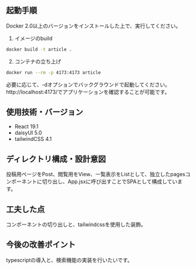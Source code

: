 ## 起動手順
Docker 2.0以上のバージョンをインストールした上で、実行してください。  
1. イメージのbuild
````bash
docker build -t article .
````
2. コンテナの立ち上げ
````bash
docker run --rm -p 4173:4173 article
````
必要に応じて、-dオプションでバックグラウンドで起動してください。  
http://localhost:4173/でアプリケーションを確認することが可能です。
## 使用技術・バージョン
- React 19.1
- daisyUI 5.0
- tailwindCSS 4.1
## ディレクトリ構成・設計意図
投稿用ページをPost、閲覧用をView、一覧表示をListとして、独立したpagesコンポーネントに切り出し、App.jsxに呼び出すことでSPAとして構成しています。
## 工夫した点
コンポーネントの切り出しと、tailwindcssを使用した装飾。
## 今後の改善ポイント
typescriptの導入と、検索機能の実装を行いたいです。
